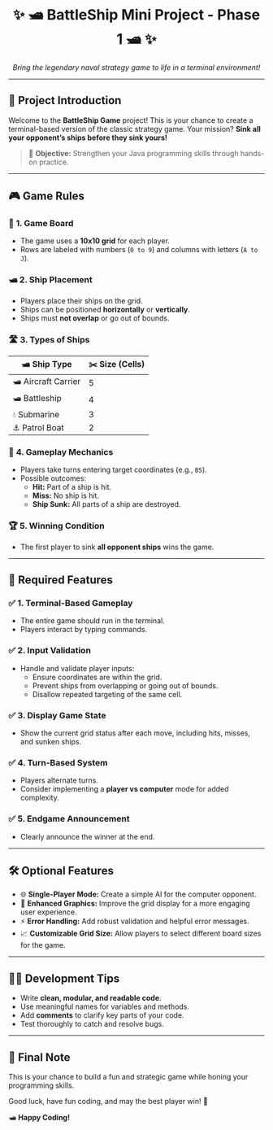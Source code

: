 <h1 align="center">✨ 🛥️ <strong>BattleShip Mini Project - Phase 1</strong> 🛥️ ✨</h1>

<p align="center">
  <i>Bring the legendary naval strategy game to life in a terminal environment!</i>
</p>

---

## 📌 **Project Introduction**
Welcome to the **BattleShip Game** project! This is your chance to create a terminal-based version of the classic strategy game.
Your mission? **Sink all your opponent’s ships before they sink yours!**

> 🎯 **Objective:** Strengthen your Java programming skills through hands-on practice.

---

## 🎮 **Game Rules**

### 🎲 **1. Game Board**
- The game uses a **10x10 grid** for each player.
- Rows are labeled with numbers (`0 to 9`) and columns with letters (`A to J`).

### 🛥️ **2. Ship Placement**
- Players place their ships on the grid.
- Ships can be positioned **horizontally** or **vertically**.
- Ships must **not overlap** or go out of bounds.

### 🛣️ **3. Types of Ships**
| 🛥 **Ship Type**      | ✂️ **Size (Cells)** |
|----------------------|--------------------|
| 🛥 Aircraft Carrier   | 5                  |
| 🛥 Battleship         | 4                  |
| 💧 Submarine          | 3                  |
| ⚓ Patrol Boat         | 2                  |

### 🎯 **4. Gameplay Mechanics**
- Players take turns entering target coordinates (e.g., `B5`).
- Possible outcomes:
  - **Hit:** Part of a ship is hit.
  - **Miss:** No ship is hit.
  - **Ship Sunk:** All parts of a ship are destroyed.

### 🏆 **5. Winning Condition**
- The first player to sink **all opponent ships** wins the game.

---

## 🔧 **Required Features**

### ✅ **1. Terminal-Based Gameplay**
- The entire game should run in the terminal.
- Players interact by typing commands.

### ✅ **2. Input Validation**
- Handle and validate player inputs:
  - Ensure coordinates are within the grid.
  - Prevent ships from overlapping or going out of bounds.
  - Disallow repeated targeting of the same cell.

### ✅ **3. Display Game State**
- Show the current grid status after each move, including hits, misses, and sunken ships.

### ✅ **4. Turn-Based System**
- Players alternate turns.
- Consider implementing a **player vs computer** mode for added complexity.

### ✅ **5. Endgame Announcement**
- Clearly announce the winner at the end.

---

## 🛠️ **Optional Features**
- 🌐 **Single-Player Mode:** Create a simple AI for the computer opponent.
- 🔧 **Enhanced Graphics:** Improve the grid display for a more engaging user experience.
- ⚡️ **Error Handling:** Add robust validation and helpful error messages.
- 📈 **Customizable Grid Size:** Allow players to select different board sizes for the game.

---

## 👨‍💻 **Development Tips**
- Write **clean, modular, and readable code**.
- Use meaningful names for variables and methods.
- Add **comments** to clarify key parts of your code.
- Test thoroughly to catch and resolve bugs.

---

## 🎉 **Final Note**
This is your chance to build a fun and strategic game while honing your programming skills.

Good luck, have fun coding, and may the best player win! 🚀

🛥 **Happy Coding!**

